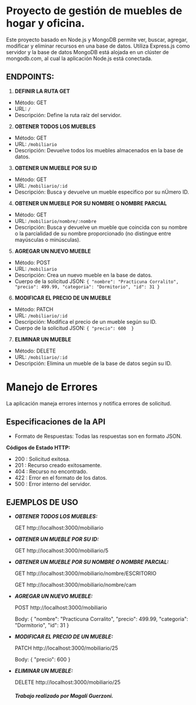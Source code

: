 # Proyecto de gestión de muebles de hogar y oficina.

Este proyecto basado en Node.js y MongoDB permite ver, buscar, agregar, modificar y eliminar recursos en una base de datos. Utiliza Express.js como servidor y la base de datos MongoDB está alojada en un clúster de mongodb.com, al cual la aplicación Node.js está conectada.

## ENDPOINTS: 

1. **DEFINIR LA RUTA GET**
- Método: GET
- URL: `/`
- Descripción: Define la ruta raíz del servidor.

2. **OBTENER TODOS LOS MUEBLES**
- Método: GET
- URL: `/mobiliario`
- Descripción: Devuelve todos los muebles almacenados en la base de datos. 

3. **OBTENER UN MUEBLE POR SU ID**
- Método: GET
- URL: `/mobiliario/:id`
- Descripción: Busca y devuelve un mueble especifico por su nÚmero ID. 

4. **OBTENER UN MUEBLE POR SU NOMBRE O NOMBRE PARCIAL**
- Método: GET
- URL: `/mobiliario/nombre/:nombre`
- Descripción: Busca y devuelve un mueble que coincida con su nombre o la parcialidad de su nombre proporcionado (no distingue entre mayúsculas o minúsculas). 

5. **AGREGAR UN NUEVO MUEBLE**
- Método: POST
- URL: `/mobiliario`
- Descripción: Crea un nuevo mueble en la base de datos.
- Cuerpo de la solicitud JSON: 
`{
  "nombre": "Practicuna Corralito",
  "precio": 499.99,
  "categoria": "Dormitorio",
  "id": 31
}`

6. **MODIFICAR EL PRECIO DE UN MUEBLE**
- Método: PATCH
- URL: `/mobiliario/:id`
- Descripción: Modifica el precio de un mueble según su ID. 
- Cuerpo de la solicitud JSON: 
`{
  "precio": 600 
} `

7. **ELIMINAR UN MUEBLE**
- Método: DELETE
- URL: `/mobiliario/:id`
- Descripción: Elimina un mueble de la base de datos según su ID.

# Manejo de Errores

La aplicación maneja errores internos y notifica errores de solicitud.

## Especificaciones de la API
- Formato de Respuestas: Todas las respuestas son en formato JSON.

 __Códigos de Estado HTTP:__

- 200 : Solicitud exitosa.
- 201 : Recurso creado exitosamente.
- 404 : Recurso no encontrado.
- 422 : Error en el formato de los datos.
- 500 : Error interno del servidor.

## EJEMPLOS DE USO

- ***OBTENER TODOS LOS MUEBLES:***

  GET http://localhost:3000/mobiliario

- ***OBTENER UN MUEBLE POR SU ID:***

  GET http://localhost:3000/mobiliario/5

- ***OBTENER UN MUEBLE POR SU NOMBRE O NOMBRE PARCIAL:***
  
   GET http://localhost:3000/mobiliario/nombre/ESCRITORIO

   GET http://localhost:3000/mobiliario/nombre/cam

- ***AGREGAR UN NUEVO MUEBLE:***

   POST http://localhost:3000/mobiliario
   
   Body: { "nombre": "Practicuna Corralito", "precio": 499.99, "categoria": "Dormitorio", "id": 31 }

- ***MODIFICAR EL PRECIO DE UN MUEBLE:***

   PATCH http://localhost:3000/mobiliario/25

   Body: { "precio": 600 }

- ***ELIMINAR UN MUEBLE:***
  
   DELETE http://localhost:3000/mobiliario/25


   #### ___Trabajo realizado por Magalí Guerzoni.___









